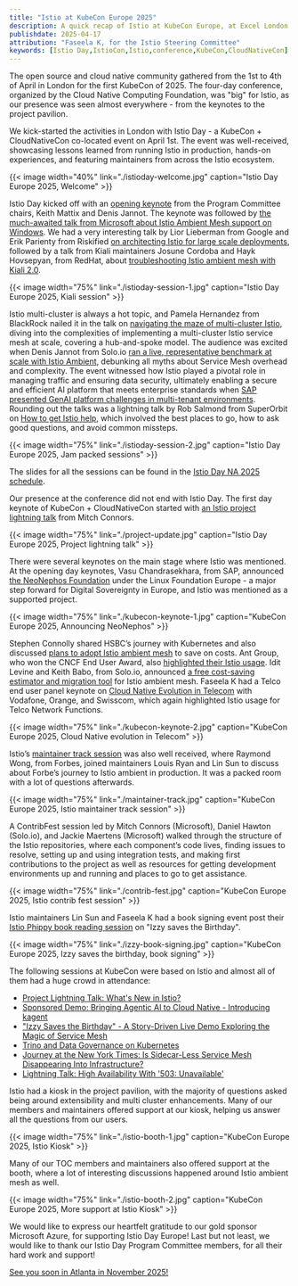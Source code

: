 ```yaml
---
title: "Istio at KubeCon Europe 2025"
description: A quick recap of Istio at KubeCon Europe, at Excel London.
publishdate: 2025-04-17
attribution: "Faseela K, for the Istio Steering Committee"
keywords: [Istio Day,IstioCon,Istio,conference,KubeCon,CloudNativeCon]
---
```


The open source and cloud native community gathered from the 1st to 4th of April in London for the first KubeCon of 2025. The four-day conference, organized by the Cloud Native Computing Foundation, was "big" for Istio, as our presence was seen almost everywhere - from the keynotes to the project pavilion.

We kick-started the activities in London with Istio Day - a KubeCon + CloudNativeCon co-located event on April 1st. The event was well-received, showcasing lessons learned from running Istio in production, hands-on experiences, and featuring maintainers from across the Istio ecosystem.

{{< image width="40%"
    link="./istioday-welcome.jpg"
    caption="Istio Day Europe 2025, Welcome"
    >}}

Istio Day kicked off with an [opening keynote](https://youtu.be/v10UpNQIoT0?si=CEOwz3nMMPVP7XWE) from the Program Committee chairs, Keith Mattix and Denis Jannot. The keynote was followed by [the much-awaited talk from Microsoft about Istio Ambient Mesh support on Windows](https://youtu.be/sULnWlj8sR8?si=ewQ2hgdEZ5ZSRGuK). We had a very interesting talk by Lior Lieberman from Google and Erik Parienty from Riskified [on architecting Istio for large scale deployments](https://youtu.be/GNi9ZJFuups?si=7gjH_tW6dURyJOLZ), followed by a talk from Kiali maintainers Josune Cordoba and Hayk Hovsepyan, from RedHat, about [troubleshooting Istio ambient mesh with Kiali 2.0](https://youtu.be/kodNy436ND0?si=Qyh4ebtfnYV2H6Ap).

{{< image width="75%"
    link="./istioday-session-1.jpg"
    caption="Istio Day Europe 2025, Kiali session"
    >}}

Istio multi-cluster is always a hot topic, and Pamela Hernandez from BlackRock nailed it in the talk on [navigating the maze of multi-cluster Istio](https://youtu.be/WpEkfVGWmd8?si=amUJ2sbZVq_sDV3a), diving into the complexities of implementing a multi-cluster Istio service mesh at scale, covering a hub-and-spoke model. The audience was excited when Denis Jannot from Solo.io [ran a live, representative benchmark at scale with Istio Ambient](https://youtu.be/oi4TpxuIYXk?si=EBITga8tgsKvII9-), debunking all myths about Service Mesh overhead and complexity. The event witnessed how Istio played a pivotal role in managing traffic and ensuring data security, ultimately enabling a secure and efficient AI platform that meets enterprise standards when [SAP presented GenAI platform challenges in multi-tenant environments](https://youtu.be/j2jS_62N19I?si=Szz0ZFURpryD9H0H). Rounding out the talks was a lightning talk by Rob Salmond from SuperOrbit on [How to get Istio help](https://youtu.be/WNqEQrrQnMs?si=LJaDDVqRX_03kz4B), which involved the best places to go, how to ask good questions, and avoid common missteps.

{{< image width="75%"
    link="./istioday-session-2.jpg"
    caption="Istio Day Europe 2025, Jam packed sessions"
    >}}

The slides for all the sessions can be found in the [Istio Day NA 2025 schedule](https://events.linuxfoundation.org/kubecon-cloudnativecon-europe/co-located-events/istio-day/).

Our presence at the conference did not end with Istio Day. The first day keynote of KubeCon + CloudNativeCon started with [an Istio project lightning talk](https://youtu.be/B7lpXPZPFoI?si=im1PIxsUdHyIXKKk) from Mitch Connors.

{{< image width="75%"
    link="./project-update.jpg"
    caption="Istio Day Europe 2025, Project lightning talk"
    >}}

There were several keynotes on the main stage where Istio was mentioned. At the opening day keynotes, Vasu Chandrasekhara, from SAP, announced [the NeoNephos Foundation](https://youtu.be/85MDID9Ju04?si=qLGfpbZBC6IMuT_K) under the Linux Foundation Europe - a major step forward for Digital Sovereignty in Europe, and Istio was mentioned as a supported project.

{{< image width="75%"
    link="./kubecon-keynote-1.jpg"
    caption="KubeCon Europe 2025, Announcing NeoNephos"
    >}}

Stephen Connolly shared HSBC’s journey with Kubernetes and also discussed [plans to adopt Istio ambient mesh](https://youtu.be/6D8EZ1fZyh4?si=GvcSG28Lnuy5eTLD) to save on costs. Ant Group, who won the CNCF End User Award, also [highlighted their Istio usage](https://youtu.be/bjCT7-mFYEo?si=AUMoTzN713_qUVhh). Idit Levine and Keith Babo, from Solo.io, announced [a free cost-saving estimator and migration tool](https://youtu.be/-k1CdrRAGMM?si=sDKdfJG5GDn7FWfw) for Istio ambient mesh. Faseela K had a Telco end user panel keynote on [Cloud Native Evolution in Telecom](https://youtu.be/qj9q_-S91L8?si=8r3f1d396DSzp1Mg) with Vodafone, Orange, and Swisscom, which again highlighted Istio usage for Telco Network Functions.

{{< image width="75%"
    link="./kubecon-keynote-2.jpg"
    caption="KubeCon Europe 2025, Cloud Native evolution in Telecom"
    >}}

Istio’s [maintainer track session](https://youtu.be/poBOYc_EkpA?si=WtxYWvzU4MErnOq4) was also well received, where Raymond Wong, from Forbes, joined maintainers Louis Ryan and Lin Sun to discuss about Forbe’s journey to Istio ambient in production. It was a packed room with a lot of questions afterwards.

{{< image width="75%"
    link="./maintainer-track.jpg"
    caption="KubeCon Europe 2025, Istio maintainer track session"
    >}}

A ContribFest session led by Mitch Connors (Microsoft), Daniel Hawton (Solo.io), and Jackie Maertens (Microsoft) walked through the structure of the Istio repositories, where each component’s code lives, finding issues to resolve, setting up and using integration tests, and making first contributions to the project as well as resources for getting development environments up and running and places to go to get assistance.

{{< image width="75%"
    link="./contrib-fest.jpg"
    caption="KubeCon Europe 2025, Istio contrib fest session"
    >}}

Istio maintainers Lin Sun and Faseela K had a book signing event post their [Istio Phippy book reading session](https://youtu.be/mtqUtbMaSDw?si=qB4vbo4ytUL8eLO_) on "Izzy saves the Birthday".

{{< image width="75%"
    link="./izzy-book-signing.jpg"
    caption="KubeCon Europe 2025, Izzy saves the birthday, book signing"
    >}}

The following sessions at KubeCon were based on Istio and almost all of them had a huge crowd in attendance:

* [Project Lightning Talk: What's New in Istio?](https://youtu.be/B7lpXPZPFoI?si=im1PIxsUdHyIXKKk)
* [Sponsored Demo: Bringing Agentic AI to Cloud Native - Introducing kagent](https://youtu.be/-k1CdrRAGMM?si=sDKdfJG5GDn7FWfw)
* ["Izzy Saves the Birthday" - A Story-Driven Live Demo Exploring the Magic of Service Mesh](https://youtu.be/mtqUtbMaSDw?si=qB4vbo4ytUL8eLO_)
* [Trino and Data Governance on Kubernetes](https://youtu.be/vCfehltPKxk?si=WHnMknL_O9K2qKuS)
* [Journey at the New York Times: Is Sidecar-Less Service Mesh Disappearing Into Infrastructure?](https://youtu.be/9U3WMez9q74?si=_lHKUcuTKCCJ2gGQ)
* [Lightning Talk: High Availability With '503: Unavailable'](https://youtu.be/0adVcinYGC8?si=b3p6LDgxf2RvQPHK)

Istio had a kiosk in the project pavilion, with the majority of questions asked being around extensibility and multi cluster enhancements. Many of our members and maintainers offered support at our kiosk, helping us answer all the questions from our users.

{{< image width="75%"
    link="./istio-booth-1.jpg"
    caption="KubeCon Europe 2025, Istio Kiosk"
    >}}

Many of our TOC members and maintainers also offered support at the booth, where a lot of interesting discussions happened around Istio ambient mesh as well.

{{< image width="75%"
    link="./istio-booth-2.jpg"
    caption="KubeCon Europe 2025, More support at Istio Kiosk"
    >}}

We would like to express our heartfelt gratitude to our gold sponsor Microsoft Azure, for supporting Istio Day Europe! Last but not least, we would like to thank our Istio Day Program Committee members, for all their hard work and support!

[See you soon in Atlanta in November 2025!](https://events.linuxfoundation.org/kubecon-cloudnativecon-north-america/)
